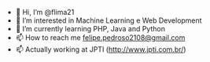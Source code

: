 - 👋 Hi, I’m @flima21
- 👀 I’m interested in Machine Learning e Web Development
- 🌱 I’m currently learning PHP, Java and Python
- 📫 How to reach me felipe.pedroso2108@gmail.com
- 📫 Actually working at JPTI (http://www.jpti.com.br/)

<!---
flima21/flima21 is a ✨ special ✨ repository because its `README.md` (this file) appears on your GitHub profile.
You can click the Preview link to take a look at your changes.
--->

